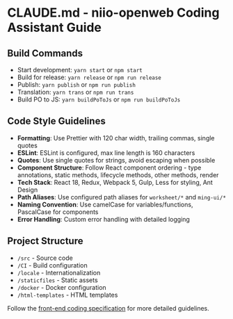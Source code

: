 # CLAUDE.md - niio-openweb Coding Assistant Guide

## Build Commands
- Start development: `yarn start` or `npm start`
- Build for release: `yarn release` or `npm run release`
- Publish: `yarn publish` or `npm run publish`
- Translation: `yarn trans` or `npm run trans`
- Build PO to JS: `yarn buildPoToJs` or `npm run buildPoToJs`

## Code Style Guidelines
- **Formatting**: Use Prettier with 120 char width, trailing commas, single quotes
- **ESLint**: ESLint is configured, max line length is 160 characters
- **Quotes**: Use single quotes for strings, avoid escaping when possible
- **Component Structure**: Follow React component ordering - type annotations, static methods, lifecycle methods, other methods, render
- **Tech Stack**: React 18, Redux, Webpack 5, Gulp, Less for styling, Ant Design
- **Path Aliases**: Use configured path aliases for `worksheet/*` and `ming-ui/*`
- **Naming Convention**: Use camelCase for variables/functions, PascalCase for components
- **Error Handling**: Custom error handling with detailed logging

## Project Structure
- `/src` - Source code
- `/CI` - Build configuration
- `/locale` - Internationalization
- `/staticfiles` - Static assets
- `/docker` - Docker configuration
- `/html-templates` - HTML templates

Follow the [front-end coding specification](https://github.com/mdfe/style-guide) for more detailed guidelines.